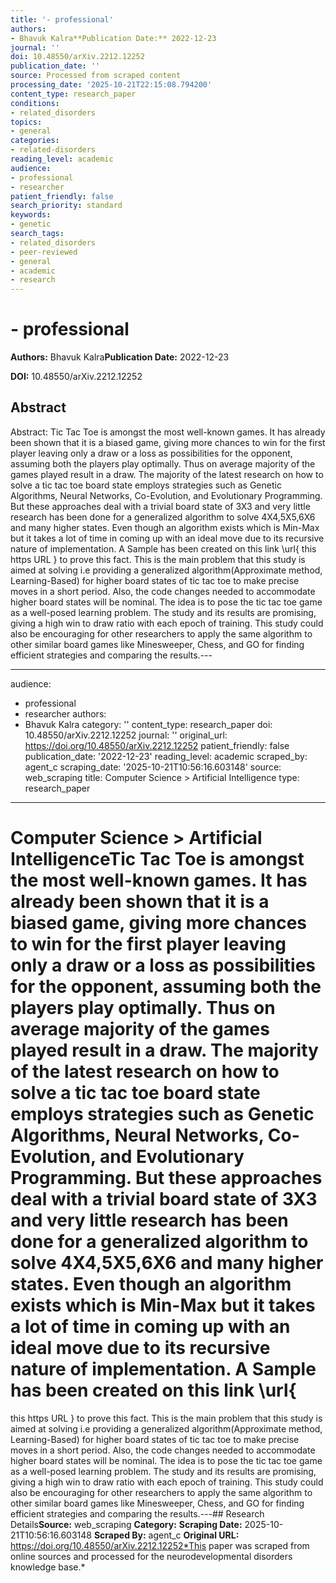 ```yaml
---
title: '- professional'
authors:
- Bhavuk Kalra**Publication Date:** 2022-12-23
journal: ''
doi: 10.48550/arXiv.2212.12252
publication_date: ''
source: Processed from scraped content
processing_date: '2025-10-21T22:15:08.794200'
content_type: research_paper
conditions:
- related_disorders
topics:
- general
categories:
- related-disorders
reading_level: academic
audience:
- professional
- researcher
patient_friendly: false
search_priority: standard
keywords:
- genetic
search_tags:
- related_disorders
- peer-reviewed
- general
- academic
- research
---
```


# - professional

**Authors:** Bhavuk Kalra**Publication Date:** 2022-12-23

**DOI:** 10.48550/arXiv.2212.12252

## Abstract

Abstract:
Tic Tac Toe is amongst the most well-known games. It has already been shown that it is a biased game, giving more chances to win for the first player leaving only a draw or a loss as possibilities for the opponent, assuming both the players play optimally. Thus on average majority of the games played result in a draw. The majority of the latest research on how to solve a tic tac toe board state employs strategies such as Genetic Algorithms, Neural Networks, Co-Evolution, and Evolutionary Programming. But these approaches deal with a trivial board state of 3X3 and very little research has been done for a generalized algorithm to solve 4X4,5X5,6X6 and many higher states. Even though an algorithm exists which is Min-Max but it takes a lot of time in coming up with an ideal move due to its recursive nature of implementation. A Sample has been created on this link \url{
this https URL
} to prove this fact. This is the main problem that this study is aimed at solving i.e providing a generalized algorithm(Approximate method, Learning-Based) for higher board states of tic tac toe to make precise moves in a short period. Also, the code changes needed to accommodate higher board states will be nominal. The idea is to pose the tic tac toe game as a well-posed learning problem. The study and its results are promising, giving a high win to draw ratio with each epoch of training. This study could also be encouraging for other researchers to apply the same algorithm to other similar board games like Minesweeper, Chess, and GO for finding efficient strategies and comparing the results.---

---
audience:
- professional
- researcher
authors:
- Bhavuk Kalra
category: ''
content_type: research_paper
doi: 10.48550/arXiv.2212.12252
journal: ''
original_url: https://doi.org/10.48550/arXiv.2212.12252
patient_friendly: false
publication_date: '2022-12-23'
reading_level: academic
scraped_by: agent_c
scraping_date: '2025-10-21T10:56:16.603148'
source: web_scraping
title: Computer Science > Artificial Intelligence
type: research_paper
---
# Computer Science > Artificial IntelligenceTic Tac Toe is amongst the most well-known games. It has already been shown that it is a biased game, giving more chances to win for the first player leaving only a draw or a loss as possibilities for the opponent, assuming both the players play optimally. Thus on average majority of the games played result in a draw. The majority of the latest research on how to solve a tic tac toe board state employs strategies such as Genetic Algorithms, Neural Networks, Co-Evolution, and Evolutionary Programming. But these approaches deal with a trivial board state of 3X3 and very little research has been done for a generalized algorithm to solve 4X4,5X5,6X6 and many higher states. Even though an algorithm exists which is Min-Max but it takes a lot of time in coming up with an ideal move due to its recursive nature of implementation. A Sample has been created on this link \url{
this https URL
} to prove this fact. This is the main problem that this study is aimed at solving i.e providing a generalized algorithm(Approximate method, Learning-Based) for higher board states of tic tac toe to make precise moves in a short period. Also, the code changes needed to accommodate higher board states will be nominal. The idea is to pose the tic tac toe game as a well-posed learning problem. The study and its results are promising, giving a high win to draw ratio with each epoch of training. This study could also be encouraging for other researchers to apply the same algorithm to other similar board games like Minesweeper, Chess, and GO for finding efficient strategies and comparing the results.---## Research Details**Source:** web_scraping
**Category:**
**Scraping Date:** 2025-10-21T10:56:16.603148
**Scraped By:** agent_c
**Original URL:** https://doi.org/10.48550/arXiv.2212.12252*This paper was scraped from online sources and processed for the neurodevelopmental disorders knowledge base.*